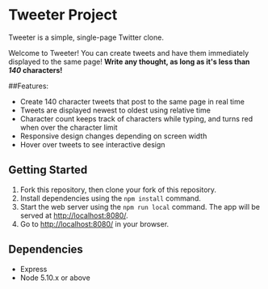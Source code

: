 # Tweeter Project

Tweeter is a simple, single-page Twitter clone.

Welcome to Tweeter! You can create tweets and have them immediately displayed to the same page! 
**Write any thought, as long as it's less than _140_ characters!**

##Features:
- Create 140 character tweets that post to the same page in real time
- Tweets are displayed newest to oldest using relative time
- Character count keeps track of characters while typing, and turns red when over the character limit
- Responsive design changes depending on screen width
- Hover over tweets to see interactive design

## Getting Started

1. Fork this repository, then clone your fork of this repository.
2. Install dependencies using the `npm install` command.
3. Start the web server using the `npm run local` command. The app will be served at <http://localhost:8080/>.
4. Go to <http://localhost:8080/> in your browser.

## Dependencies

- Express
- Node 5.10.x or above
